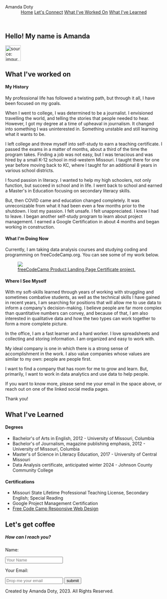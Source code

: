<!DOCTYPE html>
<html lang="en">
    <head>
        <meta charset="utf-8">
        <meta name="viewport" content="width=device-width, initial-scale=1.0">
        <link rel="stylesheet" href="style.css">
        <link
        rel="stylesheet"
        href="https://use.fontawesome.com/releases/v5.8.2/css/all.css"/>
        <link href="https://fonts.googleapis.com/css?family=Comfortaa" rel="stylesheet">
        <link rel="preconnect" href="https://fonts.googleapis.com">
        <link rel="preconnect" href="https://fonts.gstatic.com" crossorigin>
        <link href="https://fonts.googleapis.com/css2?family=Montserrat:ital,wght@1,800&display=swap" rel="stylesheet">
        <link rel="preconnect" href="https://fonts.googleapis.com">
        <link rel="preconnect" href="https://fonts.gstatic.com" crossorigin>
        <link href="https://fonts.googleapis.com/css2?family=Cherry+Swash:wght@700&family=Montserrat:ital,wght@1,800&display=swap" rel="stylesheet">
        Amanda Doty
        <link rel="preconnect" href="https://fonts.googleapis.com">
        <link rel="preconnect" href="https://fonts.gstatic.com" crossorigin>
        <link href="https://fonts.googleapis.com/css2?family=Cherry+Swash:wght@700&family=Montserrat:ital,wght@1,800&family=Righteous&display=swap" rel="stylesheet">
    </head>
    <body>
        <header>
            <navbar id="navbar">
                <a href="#welcome-section" id="nav-link">Home</a>
                <a href="#connect" id="nav-link">Let's Connect</a>
                <a href="#projects" id="nav-link">What I've Worked On</a>
                <a href="#education" id="nav-link">What I've Learned</a>
            </navbar>
        </header>
        <section id="welcome-section">
            <h1>Hello! My name is Amanda</h1>
            <img id="self-portrait" src="https://i.imgur.com/Asm5c9V.jpg" title="source: imgur.com" height="50px" />
        </section>
        <section id="projects">
            <h2>What I've worked on</h2>
            <div class="resume">
                <div id="history">
                    <div id="resume-heading">
                        <h4>My History</h4>
                    </div>    
                    <p>My professional life has followed a twisting path, but through it all, 
                        I have been focused on my goals.
                    </p>
                    <p>
                        When I went to college, I was determined to be a journalist. I envisioned travelling the world, and telling the stories that people needed to hear.
                        However, I got my degree at a time of upheaval in journalism. It changed into something I was uninterested in. Something unstable and still learning what it wants to be.
                    </p>
                    <p>
                        I left college and threw myself into self-study to earn a teaching certificate. I passed the exams in a matter of months, about a third of the time the program takes.
                        Finding a job was not easy, but I was tenacious and was hired by a small K-12 school in mid-western Missouri.
                        I taught there for one year before moving back to KC, where I taught for an additional 8 years in various school districts.
                    </p>
                    <p>
                        I found passion in literacy. I wanted to help my high schoolers, not only function, but succeed in school and in life. 
                        I went back to school and earned a Master's in Education focusing on secondary literacy skills.
                    </p>
                    <p>
                        But, then COVID came and education changed completely. It was unreconizable from what it had been even a few months prior to the shutdown. 
                        I lost my passion. I felt unsafe. I felt unappreciated. I knew I had to leave. 
                        I began another self-study program to learn about project management. I earned a Google Certification in about 4 months and began working in construction.
                    </p>
                </div>
                <div id="present">
                    <div id="resume-heading">
                        <h4>What I'm Doing Now</h4>
                    </div>
                    <p>
                        Currently, I am taking data analysis courses and studying coding and programming on freeCodeCamp.org. You can see some of my work below.
                    </p>
                    <a href="https://www.freecodecamp.org/certification/Amanda_Doty/responsive-web-design">
                        <figure class="project-tile">
                            <img src="https://i.imgur.com/fRlrF95.jpg" id="fcc-project">
                            <figcaption>
                                freeCodeCamp Product Landing Page Certificate project.
                            </figcaption>
                        </figure>
                    </a>
                </div>
                <div id="future">
                    <div id="resume-heading">
                        <h4 >Where I See Myself</h4>
                    </div>
                    <p>
                        With my soft-skills learned through years of working with struggling and sometimes combative students, as well as the technical skills I have gained in recent years,
                        I am searching for positions that will allow me to use data to inform a company's decision-making. I believe people are far more complex than quantitative numbers can convey,
                        and because of that, I am also interested in qualitative data and how the two types can work together to form a more complete picture.
                    </p>
                    <p>
                        In the office, I am a fast learner and a hard worker. I love spreadsheets and collecting and storing information. I am organized and easy to work with.
                    </p>
                    <p>
                        My ideal company is one in which there is a strong sense of accomplishment in the work. I also value companies whose values are similar to my own: people are people first.
                    </p>
                    <p>
                        I want to find a company that has room for me to grow and learn. But, primarily, I want to work in data analytics and use data to help people.
                    </p>
                    <p>
                        If you want to know more, please send me your email in the space above, or reach out on one of the linked social media pages.
                    </p>
                    <p>Thank you!</p>
                </div>
            </div>
        </section>
        <section id="education">
            <h2>What I've Learned</h2>
                <h4>Degrees</h4>
                <ul>
                    <li>Bachelor's of Arts in English, 2012 - University of Missouri, Columbia</li>
                    <li>Bachelor's of Journalism, magazine publishing emphasis, 2012 - University of Missouri, Columbia</li>
                    <li>Master's of Science in Literacy Education, 2017 - University of Central Missouri</li>
                    <li>Data Analysis certificate, anticipated winter 2024 - Johnson County Community College</li>
                </ul>
                <h4>Certifications</h4>
                <ul>
                    <li>Missouri State Lifetime Professional Teaching License, Secondary English; Special Reading</li>
                    <li>Google Project Management Certification</li>
                    <li>
                        <a href="https://www.freecodecamp.org/certification/Amanda_Doty/responsive-web-design" target="_blank">
                            Free Code Camp Responsive Web Design
                        </a>
                    </li>
                </ul>
        </section>
         <section id="connect">
            <h2>Let's get coffee</h2>
            <div class="social-icons">
                <a href="https://www.linkedin.com/in/amanda-doty-82473627/" target="
                ">
                    <i class="fab fab fa-linkedin-in"></i>
                </a>
                <a href="https://github.com/amanda-doty2012" id="profile-link" target="_blank">
                    <i class="fab fab fa-github"></i>
                </a>
                <a href="https://www.instagram.com/mx_amanda_doty/" target="
                ">
                    <i class="fab fa-instagram"></i>
                </a>
            </div>
            <div>
                <form action="https://script.google.com/macros/s/AKfycbxM0KgaGhu2iKK6nfwACLiHfwPpSwKh4T82zbgYBIENfE_cVKEb8ZgYwjDZyq2BNlz9/exec"
                method="post">
                    <h5>How can I reach you?</h5>
                        <p>Name:</p><input id="name" name="Name" type="text" placeholder="Your Name" required>
                        <p>Your Email:</p><input id="Email" name="Email" type="email" placeholder="Drop me your email" required>
                        <input type="submit" value="submit" target="_blank">                       
                </form>
            </div>
        </section>
    </body>
    <footer>
        <p id="copyright">Created by Amanda Doty, 2023. All Rights Reserved.</p>
    </footer>
</html>

